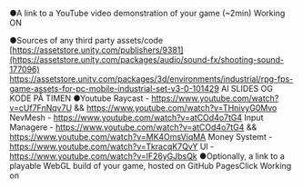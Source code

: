 ●A link to a YouTube video demonstration of your game (~2min)
Working ON

●Sources of any third party assets/code
[https://assetstore.unity.com/publishers/9381](https://assetstore.unity.com/packages/audio/sound-fx/shooting-sound-177096)
https://assetstore.unity.com/packages/3d/environments/industrial/rpg-fps-game-assets-for-pc-mobile-industrial-set-v3-0-101429
AI SLIDES OG KODE PÅ TIMEN
●Youtube
Raycast - https://www.youtube.com/watch?v=cUf7FnNqv7U && https://www.youtube.com/watch?v=THnivyG0Mvo
NevMesh - https://www.youtube.com/watch?v=atCOd4o7tG4
Input Managere - https://www.youtube.com/watch?v=atCOd4o7tG4 && https://www.youtube.com/watch?v=MK4OmsViqMA
Money Systemt - https://www.youtube.com/watch?v=TkracqK7QvY
UI - https://www.youtube.com/watch?v=lF26yGJbsQk
●Optionally, a link to a playable WebGL build of your game, hosted on GitHub PagesClick
Working on
